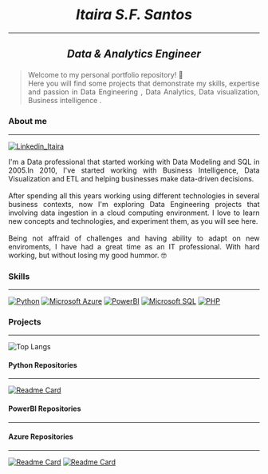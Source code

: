 # <section><center> *Itaira S.F. Santos* </center></section>
***
## <p style="text-align: center;"> *Data & Analytics Engineer* </p>

> <p style="text-align: justify "> Welcome to my personal portfolio repository! 👋 <br>
>    Here you will find some projects that demonstrate my skills, expertise and passion in Data Engineering , Data Analytics,  Data visualization, Business intelligence . </p>

### About me
---
[![Linkedin_Itaira](https://img.shields.io/badge/LinkedIn-0077B5?style=for-the-badge&logo=linkedin&logoColor=white)](https://www.linkedin.com/in/itaira-santos/)
<p style="text-align: justify ">  I'm a Data professional that started working with Data Modeling and SQL in 2005.In 2010, I've started working with Business Intelligence, Data Visualization and ETL and helping businesses make data-driven decisions. <br><br>
After spending all this years working using different technologies in several business contexts, now I'm exploring Data Engineering projects that involving data ingestion in a cloud computing environment.
I love to learn new concepts and technologies, and experiment them, as you will see here. <br><br>
Being not affraid of challenges and having ability to adapt on new enviroments, I have had a great time as an IT professional. With hard working, but without losing my good hummor. 🤓 </p>

### Skills
---
[![Python](https://img.shields.io/badge/Python-FFD43B?style=for-the-badge&logo=python&logoColor=blue)](/github.com/ItaSsa/ItaSsa/edit/main/README.md#python-repositories)
[![Microsoft Azure](https://img.shields.io/badge/microsoft%20azure-0089D6?style=for-the-badge&logo=microsoft-azure&logoColor=white)](#azure_repos)
[![PowerBI](https://img.shields.io/badge/PowerBI-F2C811?style=for-the-badge&logo=Power%20BI&logoColor=white)]()
[![Microsoft SQL](https://img.shields.io/badge/Microsoft_SQL_Server-CC2927?style=for-the-badge&logo=microsoft-sql-server&logoColor=white)]()
[![PHP](https://img.shields.io/badge/PHP-777BB4?style=for-the-badge&logo=php&logoColor=white)]()


### Projects  
---

![Top Langs](https://github-readme-stats.vercel.app/api/top-langs/?username=ItaSsa&hide_progress=true)

#### Python Repositories
----

[![Readme Card](https://github-readme-stats.vercel.app/api/pin/?username=ItaSsa&repo=GettingSomeAzureDevOpsOrganizations)](https://github.com/ItaSsa/GettingSomeAzureDevOpsOrganizations)

#### PowerBI Repositories
---

#### Azure Repositories
---
[![Readme Card](https://github-readme-stats.vercel.app/api/pin/?username=ItaSsa&repo=AzureDatabricks_formula1)](https://github.com/ItaSsa/AzureDatabricks_formula1)
[![Readme Card](https://github-readme-stats.vercel.app/api/pin/?username=ItaSsa&repo=projAzureDataIngestionFromOnpremiseSql)](https://github.com/ItaSsa/projAzureDataIngestionFromOnpremiseSql)



